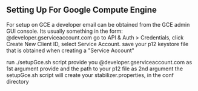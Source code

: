 

## Setting Up For Google Compute Engine

For setup on GCE a developer email can be obtained from the GCE admin GUI console. Its usually something in the form: @developer.gserviceaccount.com go to API & Auth > Credentials, click Create New Client ID, select Service Account. save your p12 keystore file that is obtained when creating a "Service Account"

run ./setupGce.sh script provide you @developer.gserviceaccount.com as 1st argument provide and the path to your p12 file as 2nd argument the setupGce.sh script will create your stabilizer.properties, in the conf directory